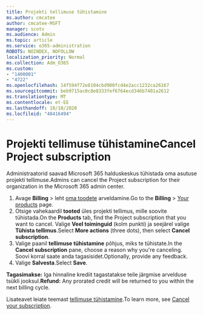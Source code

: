 ```yaml
---
title: Projekti tellimuse tühistamine
ms.author: cmcatee
author: cmcatee-MSFT
manager: scotv
ms.audience: Admin
ms.topic: article
ms.service: o365-administration
ROBOTS: NOINDEX, NOFOLLOW
localization_priority: Normal
ms.collection: Adm_O365
ms.custom:
- "1400001"
- "4722"
ms.openlocfilehash: 14f594f72e8104cbd900fcd4e2acc1232ca26167
ms.sourcegitcommit: beb9715ac0c8e8333fef6764ecd346b7401a2612
ms.translationtype: MT
ms.contentlocale: et-EE
ms.lasthandoff: 10/10/2020
ms.locfileid: "48416494"
---
```

# <a name="cancel-project-subscription"></a><span data-ttu-id="3a41c-102">Projekti tellimuse tühistamine</span><span class="sxs-lookup"><span data-stu-id="3a41c-102">Cancel Project subscription</span></span>

<span data-ttu-id="3a41c-103">Administraatorid saavad Microsoft 365 halduskeskus tühistada oma asutuse projekti tellimuse.</span><span class="sxs-lookup"><span data-stu-id="3a41c-103">Admins can cancel the Project subscription for their organization in the Microsoft 365 admin center.</span></span>

1. <span data-ttu-id="3a41c-104">Avage **Billing** \> leht [oma toodete](https://go.microsoft.com/fwlink/p/?linkid=842054) arveldamine.</span><span class="sxs-lookup"><span data-stu-id="3a41c-104">Go to the **Billing** \> [Your products](https://go.microsoft.com/fwlink/p/?linkid=842054) page.</span></span>
2. <span data-ttu-id="3a41c-105">Otsige vahekaardil **tooted** üles projekti tellimus, mille soovite tühistada.</span><span class="sxs-lookup"><span data-stu-id="3a41c-105">On the **Products** tab, find the Project subscription that you want to cancel.</span></span> <span data-ttu-id="3a41c-106">Valige **Veel toiminguid** (kolm punkti) ja seejärel valige **Tühista tellimus**.</span><span class="sxs-lookup"><span data-stu-id="3a41c-106">Select **More actions** (three dots), then select **Cancel subscription**.</span></span>
3. <span data-ttu-id="3a41c-107">Valige paanil **tellimuse tühistamine** põhjus, miks te tühistate.</span><span class="sxs-lookup"><span data-stu-id="3a41c-107">In the **Cancel subscription** pane, choose a reason why you're canceling.</span></span> <span data-ttu-id="3a41c-108">Soovi korral saate anda tagasisidet.</span><span class="sxs-lookup"><span data-stu-id="3a41c-108">Optionally, provide any feedback.</span></span>
4. <span data-ttu-id="3a41c-109">Valige **Salvesta**.</span><span class="sxs-lookup"><span data-stu-id="3a41c-109">Select **Save**.</span></span>

<span data-ttu-id="3a41c-110">**Tagasimakse:** Iga hinnaline krediit tagastatakse teile järgmise arvelduse tsükli jooksul.</span><span class="sxs-lookup"><span data-stu-id="3a41c-110">**Refund:** Any prorated credit will be returned to you within the next billing cycle.</span></span>

<span data-ttu-id="3a41c-111">Lisateavet leiate teemast [tellimuse tühistamine](https://docs.microsoft.com/microsoft-365/commerce/subscriptions/cancel-your-subscription).</span><span class="sxs-lookup"><span data-stu-id="3a41c-111">To learn more, see [Cancel your subscription](https://docs.microsoft.com/microsoft-365/commerce/subscriptions/cancel-your-subscription).</span></span>